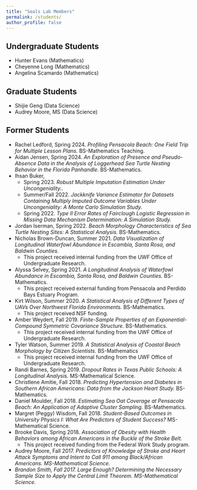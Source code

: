 ```yaml
---
title: "Seals Lab Members"
permalink: /students/
author_profile: false
---
```


Undergraduate Students 
------
* Hunter Evans (Mathematics)
* Cheyenne Long (Mathematics)
* Angelina Scamardo (Mathematics)

Graduate Students 
------
* Shijie Geng (Data Science)
* Audrey Moore, MS (Data Science)

Former Students
------
* Rachel Ledford, Spring 2024. <i>Profiling Pensacola Beach: One Field Trip for Multiple Lesson Plans.</i> BS-Mathematics Teaching.
* Aidan Jensen, Spring 2024. <i>An Exploration of Presence and Pseudo-Absence Data in the Analysis of Loggerhead Sea Turtle Nesting Behavior in the Florida Panhandle.</i> BS-Mathematics.
* Ihsan Buker, 
    * Spring 2023. <i>Robust Multiple Imputation Estimation Under Uncongeniality.</i>.
    * Summer/Fall 2022. <i>Jackknife Variance Estimator for Datasets Containing Multiply Imputed Outcome Variables Under Uncongeniality: A Monte Carlo Simulation Study.</i>
    * Spring 2022. <i>Type II Error Rates of Fairclough Logistic Regression in Missing Data
Mechanism Determination: A Simulation Study.</i>
* Jordan Iserman, Spring 2022. <i>Beach Morphology Characteristics of Sea Turtle Nesting Sites: A Statistical Analysis.</i> BS-Mathematics.
* Nicholas Brown-Duncan, Summer 2021. <i>Data Visualization of Longitudinal Waterfowl Abundance in Escambia, Santa Rosa, and Baldwin Counties.</i>
    * This project received internal funding from the UWF Office of Undergraduate Research.
* Alyssa Selvey, Spring 2021. <i>A Longitudinal Analysis of Waterfowl Abundance in Escambia, Santa Rosa, and Baldwin Counties.</i> BS-Mathematics.
    * This project received external funding from Pensacola and Perdido Bays Estuary Program.
* Kirt Wilson, Summer 2020. <i>A Statistical Analysis of Different Types of UAVs Over Northwest Florida Environments.</i> BS-Mathematics.
    * This project received NSF funding.
* Amber Weydert, Fall 2019. <i>Finite-Sample Properties of an Exponential-Compound Symmetric Covariance Structure.</i> BS-Mathematics.
    * This project received internal funding from the UWF Office of Undergraduate Research.
* Tyler Watson, Summer 2019. <i>A Statistical Analysis of Coastal Beach Morphology by Citizen Scientists.</i> BS-Mathematics
    * This project received internal funding from the UWF Office of Undergraduate Research.
* Randi Barnes, Spring 2019. <i>Dropout Rates in Texas Public Schools: A Longitudinal Analysis.</i> MS-Mathematical Science.
* Christlene Amitie, Fall 2018. <i>Predicting Hypertension and Diabetes in Southern African Americans: Data from the Jackson Heart Study.</i> BS-Mathematics.
* Daniel Moulder, Fall 2018. <i>Estimating Sea Oat Coverage at Pensacola Beach: An Application of Adaptive Cluster Sampling.</i> BS-Mathematics.
* Margret (Peggy) Wisdom, Fall 2018. <i>Student-Based Outcomes in University Physics I: What Are Predictors of Student Success?</i> MS-Mathematical Science.
* Brooke Davis, Spring 2018. <i>Association of Obesity with Health Behaviors among African Americans in the Buckle of the Stroke Belt.</i> 
    * This project received funding from the Federal Work Study program.
* Audrey Moore, Fall 2017. <i>Predictors of Knowledge of Stroke and Heart Attack Symptoms and Intent to Call 911 among Black/African Americans. MS-Mathematical Science. 
* Brandon Smith, Fall 2017. <i>Large Enough? Determining the Necessary Sample Size to Apply the Central Limit Theorem.</i> MS-Mathematical Science.


<!--*Salina Randall, MEd: MS, Data Science-->
<!--*Lucas Alderfer: MS, Data Science-->
